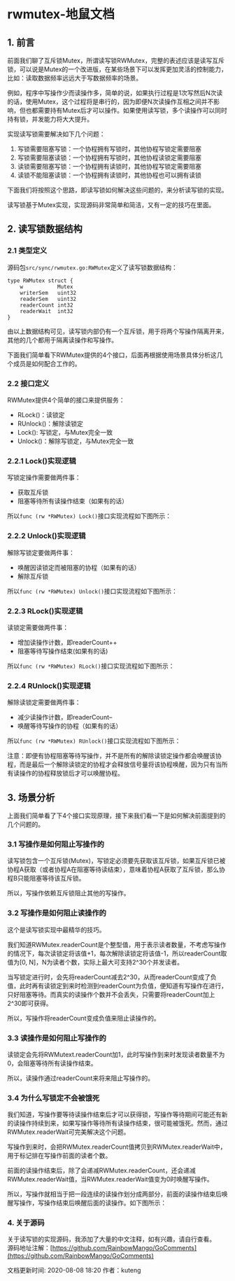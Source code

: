# rwmutex-地鼠文档

## 1. 前言 <a id="8of3ev"></a>

前面我们聊了互斥锁Mutex，所谓读写锁RWMutex，完整的表述应该是读写互斥锁，可以说是Mutex的一个改进版，在某些场景下可以发挥更加灵活的控制能力，比如：读取数据频率远远大于写数据频率的场景。

例如，程序中写操作少而读操作多，简单的说，如果执行过程是1次写然后N次读的话，使用Mutex，这个过程将是串行的，因为即便N次读操作互相之间并不影响，但也都需要持有Mutex后才可以操作。如果使用读写锁，多个读操作可以同时持有锁，并发能力将大大提升。

实现读写锁需要解决如下几个问题：

1. 写锁需要阻塞写锁：一个协程拥有写锁时，其他协程写锁定需要阻塞
2. 写锁需要阻塞读锁：一个协程拥有写锁时，其他协程读锁定需要阻塞
3. 读锁需要阻塞写锁：一个协程拥有读锁时，其他协程写锁定需要阻塞
4. 读锁不能阻塞读锁：一个协程拥有读锁时，其他协程也可以拥有读锁

下面我们将按照这个思路，即读写锁如何解决这些问题的，来分析读写锁的实现。

读写锁基于Mutex实现，实现源码非常简单和简洁，又有一定的技巧在里面。

## 2. 读写锁数据结构 <a id="7v5619"></a>

### 2.1 类型定义 <a id="9k8or9"></a>

源码包`src/sync/rwmutex.go:RWMutex`定义了读写锁数据结构：

```text
type RWMutex struct {
    w           Mutex  
    writerSem   uint32 
    readerSem   uint32 
    readerCount int32  
    readerWait  int32  
}
```

由以上数据结构可见，读写锁内部仍有一个互斥锁，用于将两个写操作隔离开来，其他的几个都用于隔离读操作和写操作。

下面我们简单看下RWMutex提供的4个接口，后面再根据使用场景具体分析这几个成员是如何配合工作的。

### 2.2 接口定义 <a id="ec6dkn"></a>

RWMutex提供4个简单的接口来提供服务：

* RLock\(\)：读锁定
* RUnlock\(\)：解除读锁定
* Lock\(\): 写锁定，与Mutex完全一致
* Unlock\(\)：解除写锁定，与Mutex完全一致

### 2.2.1 Lock\(\)实现逻辑 <a id="eslp13"></a>

写锁定操作需要做两件事：

* 获取互斥锁
* 阻塞等待所有读操作结束（如果有的话）

所以`func (rw *RWMutex) Lock()`接口实现流程如下图所示：

### 2.2.2 Unlock\(\)实现逻辑 <a id="fcrejv"></a>

解除写锁定要做两件事：

* 唤醒因读锁定而被阻塞的协程（如果有的话）
* 解除互斥锁

所以`func (rw *RWMutex) Unlock()`接口实现流程如下图所示：

### 2.2.3 RLock\(\)实现逻辑 <a id="9dqcf0"></a>

读锁定需要做两件事：

* 增加读操作计数，即readerCount++
* 阻塞等待写操作结束\(如果有的话\)

所以`func (rw *RWMutex) RLock()`接口实现流程如下图所示：

### 2.2.4 RUnlock\(\)实现逻辑 <a id="5qupdk"></a>

解除读锁定需要做两件事：

* 减少读操作计数，即readerCount–
* 唤醒等待写操作的协程（如果有的话）

所以`func (rw *RWMutex) RUnlock()`接口实现流程如下图所示：

注意：即便有协程阻塞等待写操作，并不是所有的解除读锁定操作都会唤醒该协程，而是最后一个解除读锁定的协程才会释放信号量将该协程唤醒，因为只有当所有读操作的协程释放锁后才可以唤醒协程。

## 3. 场景分析 <a id="3hauqk"></a>

上面我们简单看了下4个接口实现原理，接下来我们看一下是如何解决前面提到的几个问题的。

### 3.1 写操作是如何阻止写操作的 <a id="bcpoxn"></a>

读写锁包含一个互斥锁\(Mutex\)，写锁定必须要先获取该互斥锁，如果互斥锁已被协程A获取（或者协程A在阻塞等待读结束），意味着协程A获取了互斥锁，那么协程B只能阻塞等待该互斥锁。

所以，写操作依赖互斥锁阻止其他的写操作。

### 3.2 写操作是如何阻止读操作的 <a id="e76wtl"></a>

这个是读写锁实现中最精华的技巧。

我们知道RWMutex.readerCount是个整型值，用于表示读者数量，不考虑写操作的情况下，每次读锁定将该值+1，每次解除读锁定将该值-1，所以readerCount取值为\[0, N\]，N为读者个数，实际上最大可支持2^30个并发读者。

当写锁定进行时，会先将readerCount减去2^30，从而readerCount变成了负值，此时再有读锁定到来时检测到readerCount为负值，便知道有写操作在进行，只好阻塞等待。而真实的读操作个数并不会丢失，只需要将readerCount加上2^30即可获得。

所以，写操作将readerCount变成负值来阻止读操作的。

### 3.3 读操作是如何阻止写操作的 <a id="agt4io"></a>

读锁定会先将RWMutext.readerCount加1，此时写操作到来时发现读者数量不为0，会阻塞等待所有读操作结束。

所以，读操作通过readerCount来将来阻止写操作的。

### 3.4 为什么写锁定不会被饿死 <a id="c443li"></a>

我们知道，写操作要等待读操作结束后才可以获得锁，写操作等待期间可能还有新的读操作持续到来，如果写操作等待所有读操作结束，很可能被饿死。然而，通过RWMutex.readerWait可完美解决这个问题。

写操作到来时，会把RWMutex.readerCount值拷贝到RWMutex.readerWait中，用于标记排在写操作前面的读者个数。

前面的读操作结束后，除了会递减RWMutex.readerCount，还会递减RWMutex.readerWait值，当RWMutex.readerWait值变为0时唤醒写操作。

所以，写操作就相当于把一段连续的读操作划分成两部分，前面的读操作结束后唤醒写操作，写操作结束后唤醒后面的读操作。如下图所示：

### 4. 关于源码 <a id="37o5ng"></a>

关于读写锁的实现源码，我添加了大量的中文注释，如有兴趣，请自行查看。  
源码地址注解：[https://github.com/RainbowMango/GoComments](https://github.com/RainbowMango/GoComments)

文档更新时间: 2020-08-08 18:20   作者：kuteng

